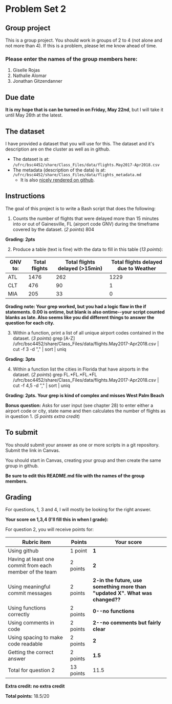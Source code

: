 # Problem Set 2

## Group project
This is a group project.
You should work in groups of 2 to 4 (not alone and not more than 4). If this is a problem, please let me know ahead of time.

### Please enter the names of the group members here:
1. Giselle Rojas
2. Nathalie Alomar
3. Jonathan Gitzendanner
 

## Due date
**It is my hope that is can be turned in on Friday, May 22nd**, but I will take it until May 26th at the latest.

## The dataset
I have provided a dataset that you will use for this. The dataset and it's description are on the cluster as well as in github.
 * The dataset is at: `/ufrc/bsc4452/share/Class_Files/data/flights.May2017-Apr2018.csv`
 * The metadata (description of the data) is at: `/ufrc/bsc4452/share/Class_Files/data/flights_metadata.md`
     * It is also [nicely rendered on github](https://github.com/CompTools/Class_Files/blob/master/data/flights_metadata.md).

## Instructions

The goal of this project is to write a Bash script that does the following:
1. Counts the number of flights that were delayed more than 15 minutes into or out of Gainesville, FL (airport code GNV) during the timeframe covered by the dataset. (*2 points*) 804

**Grading: 2pts**

2. Produce a table (text is fine) with the data to fill in this table (*13 points*):


GNV to: | Total flights | Total flights delayed (>15min) | Total flights delayed due to Weather
----|-------------|--------------------------------|----------------------------
ATL |1476 | 262   | 1229|
CLT | 476 | 90    | 1   |
MIA | 205 | 33    | 0   |

**Grading note: Your grep worked, but you had a logic flaw in the if statements. 0.00 is ontime, but blank is also ontime--your script counted blanks as late. Also seems like you did different things to answer the question for each city.** 

3. Within a function, print a list of all unique airport codes contained in the dataset. (*3 points*) grep [A-Z] /ufrc/bsc4452/share/Class_Files/data/flights.May2017-Apr2018.csv | cut -f 3 -d "," | sort | uniq

**Grading: 3pts**

4. Within a function list the cities in Florida that have airports in the dataset. (*2 points*) grep FL.*FL.*FL.*FL /ufrc/bsc4452/share/Class_Files/data/flights.May2017-Apr2018.csv | cut -f 4,5 -d "," | sort | uniq

**Grading: 2pts. Your grep is kind of complex and misses West Palm Beach**

**Bonus question:**  Asks for user input (see chapter 28) to enter either a airport code or city, state name and then calculates the number of flights as in question 1. (*5 points extra credit*)

## To submit
You should submit your answer as one or more scripts in a git repository. Submit the link in Canvas.

You should start in Canvas, creating your group and then create the same group in github.

**Be sure to edit this README.md file with the names of the group members.**

## Grading
For questions, 1, 3 and 4, I will mostly be looking for the right answer.

**Your score on 1,3,4 (I'll fill this in when I grade):**


For question 2, you will receive points for:

Rubric item | Points | Your score
------------|--------|-----------
Using github| 1 point |  **1**
Having at least one commit from each member of the team | 2 points | **2**
Using meaningful commit messages | 2 points | **2-in the future, use something more than "updated X". What was changed??**
Using functions correctly | 2 points | **0--no functions**
Using comments in code | 2 points | **2--no comments but fairly clear**
Using spacing to make code readable | 2 points |**2**
Getting the correct answer | 2 points | **1.5**
Total for question 2 | 13 points | 11.5

**Extra credit: no extra credit**


**Total points:**
 18.5/20
